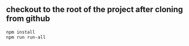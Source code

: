 ## checkout to the root of the project after cloning from github

```
npm install
npm run run-all
```
